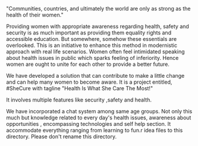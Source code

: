 "Communities, countries, and ultimately the world are only as strong as the health of their women."

Providing women with appropriate awareness regarding health, safety and security is as much important as providing them equality rights and accessible education.
But somewhere, somehow these essentials are overlooked.
This is an initiative to enhance this method in modernistic approach with real life scenarios.
Women often feel intimidated speaking about health issues in public
which sparks feeling of inferiority. Hence women are ought to unite for each other to provide a better future. 


We have developed a solution that can contribute to make a little change and can help many women to become aware.
It is a project entitled,  #SheCure   with tagline "Health Is What She Care The Most!"

It involves multiple features like security ,safety and health.

We have incorporated a chat system among same age groups.
Not only this much but knowledge related to  every day's health issues,  awareness about opportunities , encompassing technologies and self help section.
It accommodate everything ranging from learning to fun.r idea files to this directory. Please don't rename this directory.






